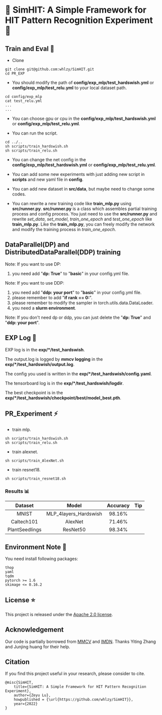 # 🎈 SimHIT: A Simple Framework for HIT Pattern Recognition Experiment 🎈
## Train and Eval 🚀
- Clone
```
git clone git@github.com:whlzy/SimHIT.git
cd PR_EXP
```

- You should modify the path of **config/exp_mlp/test_hardswish.yml** or **config/exp_mlp/test_relu.yml** to your local dataset path.
```
cd config/exp_mlp
cat test_relu.yml
...
...
```

- You can choose gpu or cpu in the **config/exp_mlp/test_hardswish.yml** or **config/exp_mlp/test_relu.yml**.

- You can run the script.
```
cd ../..
sh scripts/train_hardswish.sh
sh scripts/train_relu.sh
```

- You can change the net config in the **config/exp_mlp/test_hardswish.yml** or **config/exp_mlp/test_relu.yml**.

- You can add some new experiments with just adding new script in **scripts** and new yaml file in **config**.

- You can add new dataset in **src/data**, but maybe need to change some codes.

- You can rewrite a new training code like **train_mlp.py** using **src/runner.py**. **src/runner.py** is a class which assembles partial training process and config process. You just need to use the **src/runner.py** and rewrite *set_data*, *set_model*, *train_one_epoch* and *test_one_epoch* like **train_mlp.py**. Like the **train_mlp.py**, you can freely modify the network and modify the training process in *train_one_epoch*.

## DataParallel(DP) and DistributedDataParallel(DDP) training
Note: If you want to use DP:
1. you need add "**dp: True**" to "**basic**" in your config.yml file.

Note: If you want to use DDP:
1. you need add  "**ddp: your port**" to "**basic**" in your config.yml file.
2. please remember to add "**if rank == 0:**".
3. please remember to modify the sampler in torch.utils.data.DataLoader.
4. you need a **slurm environment**.

Note: If you don't need dp or ddp, you can just delete the "**dp: True**" and "**ddp: your port**".

## EXP Log 📖
EXP log is in the **exp/*/test_hardswish**.

The output.log is logged by **mmcv logging** in the **exp/*/test_hardswish/output.log**.

The config you used is written in the **exp/*/test_hardswish/config.yaml**.

The tensorboard log is in the **exp/*/test_hardswish/logdir**.

The best checkpoint is in the **exp/*/test_hardswish/checkpoint/best/model_best.pth**.

## PR_Experiment ⚡
###
- train mlp.
```
sh scripts/train_hardswish.sh
sh scripts/train_relu.sh
```
- train alexnet.
```
sh scripts/train_AlexNet.sh
```
- train resnet18.
```
sh scripts/train_resnet18.sh
```
### Results 📊
|Dataset |Model  |Accuracy | Tip |
|:-:|:----:|:----:|:----:|
|MNIST |MLP_4layers_Hardswish | 98.16%|  |
|Caltech101 |AlexNet | 71.46%||
|PlantSeedlings |ResNet50 | 98.34%||

## Environment Note 🔔
You need install following packages:
```
thop
yaml
tqdm
pytorch >= 1.6
skimage <= 0.16.2
```

## License ⭐
This project is released under the [Apache 2.0 license](https://github.com/whlzy/PR_EXP/blob/master/LICENSE).

## Acknowledgement
Our code is partially borrowed from [MMCV](https://github.com/open-mmlab/mmcv) and [IMDN](https://github.com/Zheng222/IMDN). Thanks Yiting Zhang and Junjing huang for their help.

## Citation
If you find this project useful in your research, please consider to cite.
```
@misc{SimHIT,
    title={SimHIT: A Simple Framework for HIT Pattern Recognition Experiment},
    author={Zeyu Lu},
    howpublished = {\url{https://github.com/whlzy/SimHIT}},
    year={2022}
}
```